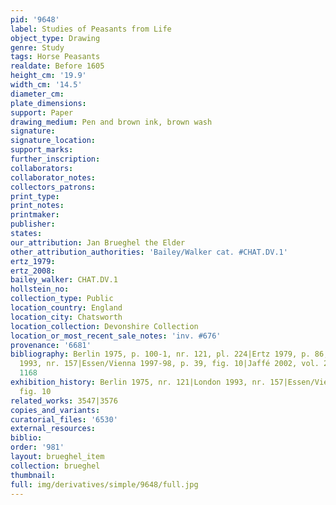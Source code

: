 ```yaml
---
pid: '9648'
label: Studies of Peasants from Life
object_type: Drawing
genre: Study
tags: Horse Peasants
realdate: Before 1605
height_cm: '19.9'
width_cm: '14.5'
diameter_cm: 
plate_dimensions: 
support: Paper
drawing_medium: Pen and brown ink, brown wash
signature: 
signature_location: 
support_marks: 
further_inscription: 
collaborators: 
collaborator_notes: 
collectors_patrons: 
print_type: 
print_notes: 
printmaker: 
publisher: 
states: 
our_attribution: Jan Brueghel the Elder
other_attribution_authorities: 'Bailey/Walker cat. #CHAT.DV.1'
ertz_1979: 
ertz_2008: 
bailey_walker: CHAT.DV.1
hollstein_no: 
collection_type: Public
location_country: England
location_city: Chatsworth
location_collection: Devonshire Collection
location_or_most_recent_sale_notes: 'inv. #676'
provenance: '6681'
bibliography: Berlin 1975, p. 100-1, nr. 121, pl. 224|Ertz 1979, p. 86, fig. 74|London
  1993, nr. 157|Essen/Vienna 1997-98, p. 39, fig. 10|Jaffé 2002, vol. 2, p. 179, nr.
  1168
exhibition_history: Berlin 1975, nr. 121|London 1993, nr. 157|Essen/Vienna 1997-98,
  fig. 10
related_works: 3547|3576
copies_and_variants: 
curatorial_files: '6530'
external_resources: 
biblio: 
order: '981'
layout: brueghel_item
collection: brueghel
thumbnail: 
full: img/derivatives/simple/9648/full.jpg
---
```


